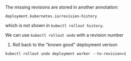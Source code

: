 The missing revisions are stored in another annotation:

```
deployment.kubernetes.io/revision-history
```

which is not shown in `kubectl rollout history`.

We can use `kubectl rollout undo` with a revision number

1. Roll back to the "known good" deployment verison

```execute
kubectl rollout undo deployment worker --to-revision=1
```
